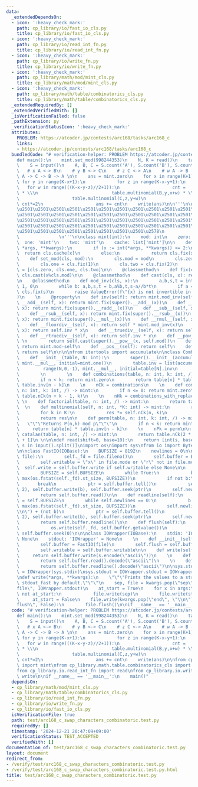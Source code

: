 ```yaml
---
data:
  _extendedDependsOn:
  - icon: ':heavy_check_mark:'
    path: cp_library/io/fast_io_cls.py
    title: cp_library/io/fast_io_cls.py
  - icon: ':heavy_check_mark:'
    path: cp_library/io/read_int_fn.py
    title: cp_library/io/read_int_fn.py
  - icon: ':heavy_check_mark:'
    path: cp_library/io/write_fn.py
    title: cp_library/io/write_fn.py
  - icon: ':heavy_check_mark:'
    path: cp_library/math/mod/mint_cls.py
    title: cp_library/math/mod/mint_cls.py
  - icon: ':heavy_check_mark:'
    path: cp_library/math/table/combinatorics_cls.py
    title: cp_library/math/table/combinatorics_cls.py
  _extendedRequiredBy: []
  _extendedVerifiedWith: []
  _isVerificationFailed: false
  _pathExtension: py
  _verificationStatusIcon: ':heavy_check_mark:'
  attributes:
    PROBLEM: https://atcoder.jp/contests/arc168/tasks/arc168_c
    links:
    - https://atcoder.jp/contests/arc168/tasks/arc168_c
  bundledCode: "# verification-helper: PROBLEM https://atcoder.jp/contests/arc168/tasks/arc168_c\n\
    def main():\n    mint.set_mod(998244353)\n    N, K = read()\n    table = Combinatorics(N)\n\
    \    S = input()\n    A, B, C = S.count('A'), S.count('B'), S.count('C')\n\n \
    \   # x A <-> B\n    # y B <-> C\n    # z C <-> A\n    # w A -> B -> C -> A or\
    \ A -> C -> B -> A \n\n    ans = mint.zero\n    for x in range(K+1):\n       \
    \ for y in range(K-x+1):\n            for z in range(K-x-y+1):\n             \
    \   for w in range(((K-x-y-z)//2+1)):\n                    cnt =   table.multinomial(A,x,z+w)\
    \ * \\\n                            table.multinomial(B,y,x+w) * \\\n        \
    \                    table.multinomial(C,z,y+w)\n                    if w > 0:\
    \ cnt*=2\n                    ans += cnt\n    write(ans)\n\n'''\n\u257A\u2501\u2501\
    \u2501\u2501\u2501\u2501\u2501\u2501\u2501\u2501\u2501\u2501\u2501\u2501\u2501\
    \u2501\u2501\u2501\u2501\u2501\u2501\u2501\u2501\u2501\u2501\u2501\u2501\u2501\
    \u2501\u2501\u2501\u2501\u2501\u2501\u2501\u2501\u2501\u2501\u2501\u2501\u2501\
    \u2501\u2501\u2501\u2501\u2501\u2501\u2501\u2501\u2501\u2501\u2501\u2501\u2501\
    \u2501\u2501\u2501\u2501\u2501\u2501\u2501\u2501\u2578\n             https://kobejean.github.io/cp-library\
    \               \n'''\n\nclass mint(int):\n    mod: int\n    zero: 'mint'\n  \
    \  one: 'mint'\n    two: 'mint'\n    cache: list['mint']\n\n    def __new__(cls,\
    \ *args, **kwargs):\n        if (x := int(*args, **kwargs)) <= 2:\n          \
    \  return cls.cache[x]\n        else:\n            return cls.fix(x)\n\n    @classmethod\n\
    \    def set_mod(cls, mod):\n        cls.mod = mod\n        cls.zero = cls.cast(0)\n\
    \        cls.one = cls.fix(1)\n        cls.two = cls.fix(2)\n        cls.cache\
    \ = [cls.zero, cls.one, cls.two]\n\n    @classmethod\n    def fix(cls, x): return\
    \ cls.cast(x%cls.mod)\n\n    @classmethod\n    def cast(cls, x): return super().__new__(cls,x)\n\
    \n    @classmethod\n    def mod_inv(cls, x):\n        a,b,s,t = int(x), cls.mod,\
    \ 1, 0\n        while b: a,b,s,t = b,a%b,t,s-a//b*t\n        if a == 1: return\
    \ cls.fix(s)\n        raise ValueError(f\"{x} is not invertible in mod {cls.mod}\"\
    )\n    \n    @property\n    def inv(self): return mint.mod_inv(self)\n\n    def\
    \ __add__(self, x): return mint.fix(super().__add__(x))\n    def __radd__(self,\
    \ x): return mint.fix(super().__radd__(x))\n    def __sub__(self, x): return mint.fix(super().__sub__(x))\n\
    \    def __rsub__(self, x): return mint.fix(super().__rsub__(x))\n    def __mul__(self,\
    \ x): return mint.fix(super().__mul__(x))\n    def __rmul__(self, x): return mint.fix(super().__rmul__(x))\n\
    \    def __floordiv__(self, x): return self * mint.mod_inv(x)\n    def __rfloordiv__(self,\
    \ x): return self.inv * x\n    def __truediv__(self, x): return self * mint.mod_inv(x)\n\
    \    def __rtruediv__(self, x): return self.inv * x\n    def __pow__(self, x):\
    \ \n        return self.cast(super().__pow__(x, self.mod))\n    def __neg__(self):\
    \ return mint.mod-self\n    def __pos__(self): return self\n    def __abs__(self):\
    \ return self\n\n\n\nfrom itertools import accumulate\n\nclass Combinatorics(list[mint]):\n\
    \    def __init__(table, N: int):\n        super().__init__(accumulate(range(1,N+1),\
    \ mint.__mul__, initial=mint.one))\n        table.inv = list(accumulate(\n   \
    \         range(N,0,-1), mint.__mul__, initial=table[N].inv\n        ))[::-1]\n\
    \        \n        \n    def combinations(table, n: int, k: int, /) -> mint:\n\
    \        if n < k: return mint.zero\n        return table[n] * table.inv[k] *\
    \ table.inv[n - k]\n    \n    nCk = combinations\n    \n    def combinations_with_replacement(table,\
    \ n: int, k: int, /) -> mint:\n        if n <= 0: return mint.zero\n        return\
    \ table.nCk(n + k - 1, k)\n    \n    nHk = combinations_with_replacement\n   \
    \ \n    def factorial(table, n: int, /) -> mint:\n        return table[n]\n  \
    \  \n    def multinomial(self, n: int, *K: int) -> mint:\n        res = mint.one\n\
    \        for k in K:\n            res *= self.nCk(n, k)\n            n -= k\n\
    \        return res\n\n    def perm(table, n: int, k: int, /) -> mint:\n     \
    \   \"\"\"Returns P(n,k) mod p\"\"\"\n        if n < k: return mint.zero\n   \
    \     return table[n] * table.inv[n - k]\n    \n    nPk = perm\n\n    \n    def\
    \ catalan(table, n: int, /) -> mint:\n        return table.nCk(2 * n, n) * table.inv[n\
    \ + 1]\n \n\n\ndef read(shift=0, base=10):\n    return [int(s, base) + shift for\
    \ s in input().split()]\nimport os\nimport sys\nfrom io import BytesIO, IOBase\n\
    \n\nclass FastIO(IOBase):\n    BUFSIZE = 8192\n    newlines = 0\n\n    def __init__(self,\
    \ file):\n        self._fd = file.fileno()\n        self.buffer = BytesIO()\n\
    \        self.writable = \"x\" in file.mode or \"r\" not in file.mode\n      \
    \  self.write = self.buffer.write if self.writable else None\n\n    def read(self):\n\
    \        BUFSIZE = self.BUFSIZE\n        while True:\n            b = os.read(self._fd,\
    \ max(os.fstat(self._fd).st_size, BUFSIZE))\n            if not b:\n         \
    \       break\n            ptr = self.buffer.tell()\n            self.buffer.seek(0,\
    \ 2), self.buffer.write(b), self.buffer.seek(ptr)\n        self.newlines = 0\n\
    \        return self.buffer.read()\n\n    def readline(self):\n        BUFSIZE\
    \ = self.BUFSIZE\n        while self.newlines == 0:\n            b = os.read(self._fd,\
    \ max(os.fstat(self._fd).st_size, BUFSIZE))\n            self.newlines = b.count(b\"\
    \\n\") + (not b)\n            ptr = self.buffer.tell()\n            self.buffer.seek(0,\
    \ 2), self.buffer.write(b), self.buffer.seek(ptr)\n        self.newlines -= 1\n\
    \        return self.buffer.readline()\n\n    def flush(self):\n        if self.writable:\n\
    \            os.write(self._fd, self.buffer.getvalue())\n            self.buffer.truncate(0),\
    \ self.buffer.seek(0)\n\n\nclass IOWrapper(IOBase):\n    stdin: 'IOWrapper' =\
    \ None\n    stdout: 'IOWrapper' = None\n    \n    def __init__(self, file):\n\
    \        self.buffer = FastIO(file)\n        self.flush = self.buffer.flush\n\
    \        self.writable = self.buffer.writable\n\n    def write(self, s):\n   \
    \     return self.buffer.write(s.encode(\"ascii\"))\n    \n    def read(self):\n\
    \        return self.buffer.read().decode(\"ascii\")\n    \n    def readline(self):\n\
    \        return self.buffer.readline().decode(\"ascii\")\n\nsys.stdin = IOWrapper.stdin\
    \ = IOWrapper(sys.stdin)\nsys.stdout = IOWrapper.stdout = IOWrapper(sys.stdout)\n\
    \ndef write(*args, **kwargs):\n    \"\"\"Prints the values to a stream, or to\
    \ stdout_fast by default.\"\"\"\n    sep, file = kwargs.pop(\"sep\", \" \"), kwargs.pop(\"\
    file\", IOWrapper.stdout)\n    at_start = True\n    for x in args:\n        if\
    \ not at_start:\n            file.write(sep)\n        file.write(str(x))\n   \
    \     at_start = False\n    file.write(kwargs.pop(\"end\", \"\\n\"))\n    if kwargs.pop(\"\
    flush\", False):\n        file.flush()\n\nif __name__ == '__main__':\n    main()\n"
  code: "# verification-helper: PROBLEM https://atcoder.jp/contests/arc168/tasks/arc168_c\n\
    def main():\n    mint.set_mod(998244353)\n    N, K = read()\n    table = Combinatorics(N)\n\
    \    S = input()\n    A, B, C = S.count('A'), S.count('B'), S.count('C')\n\n \
    \   # x A <-> B\n    # y B <-> C\n    # z C <-> A\n    # w A -> B -> C -> A or\
    \ A -> C -> B -> A \n\n    ans = mint.zero\n    for x in range(K+1):\n       \
    \ for y in range(K-x+1):\n            for z in range(K-x-y+1):\n             \
    \   for w in range(((K-x-y-z)//2+1)):\n                    cnt =   table.multinomial(A,x,z+w)\
    \ * \\\n                            table.multinomial(B,y,x+w) * \\\n        \
    \                    table.multinomial(C,z,y+w)\n                    if w > 0:\
    \ cnt*=2\n                    ans += cnt\n    write(ans)\n\nfrom cp_library.math.mod.mint_cls\
    \ import mint\nfrom cp_library.math.table.combinatorics_cls import Combinatorics\n\
    from cp_library.io.read_int_fn import read\nfrom cp_library.io.write_fn import\
    \ write\n\nif __name__ == '__main__':\n    main()"
  dependsOn:
  - cp_library/math/mod/mint_cls.py
  - cp_library/math/table/combinatorics_cls.py
  - cp_library/io/read_int_fn.py
  - cp_library/io/write_fn.py
  - cp_library/io/fast_io_cls.py
  isVerificationFile: true
  path: test/arc168_c_swap_characters_combinatoric.test.py
  requiredBy: []
  timestamp: '2024-12-21 20:47:09+09:00'
  verificationStatus: TEST_ACCEPTED
  verifiedWith: []
documentation_of: test/arc168_c_swap_characters_combinatoric.test.py
layout: document
redirect_from:
- /verify/test/arc168_c_swap_characters_combinatoric.test.py
- /verify/test/arc168_c_swap_characters_combinatoric.test.py.html
title: test/arc168_c_swap_characters_combinatoric.test.py
---
```

